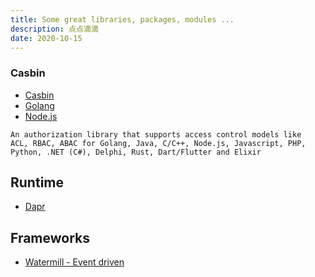 ```yaml
---
title: Some great libraries, packages, modules ...
description: 点点滴滴
date: 2020-10-15
---
```


### Casbin

* [Casbin](https://casbin.org)
* [Golang](https://github.com/casbin/casbin)
* [Node.js](https://github.com/casbin/node-casbin)

```
An authorization library that supports access control models like
ACL, RBAC, ABAC for Golang, Java, C/C++, Node.js, Javascript, PHP,
Python, .NET (C#), Delphi, Rust, Dart/Flutter and Elixir
```

## Runtime

* [Dapr](https://github.com/dapr/dapr)

## Frameworks

* [Watermill - Event driven](https://github.com/ThreeDotsLabs/watermill)

